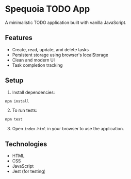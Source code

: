 # Spequoia TODO App

A minimalistic TODO application built with vanilla JavaScript.

## Features

- Create, read, update, and delete tasks
- Persistent storage using browser's localStorage
- Clean and modern UI
- Task completion tracking

## Setup

1. Install dependencies:
```bash
npm install
```

2. To run tests:
```bash
npm test
```

3. Open `index.html` in your browser to use the application.

## Technologies

- HTML
- CSS
- JavaScript
- Jest (for testing)
